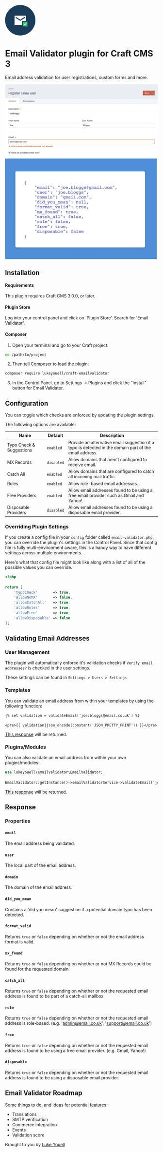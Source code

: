 <img src="src/icon.svg" alt="icon" width="100" height="100">

# Email Validator plugin for Craft CMS 3

Email address validation for user registrations, custom forms and more.

<img src="resources/screenshots/cp.png" alt="cp">

<img src="resources/screenshots/frontend.png" alt="frontend" width="500">

## Installation

#### Requirements

This plugin requires Craft CMS 3.0.0, or later.

#### Plugin Store

Log into your control panel and click on 'Plugin Store'. Search for 'Email Validator'.

#### Composer

1. Open your terminal and go to your Craft project:

```bash
cd /path/to/project
```

2. Then tell Composer to load the plugin:

```bash
composer require lukeyouell/craft-emailvalidator
```

3. In the Control Panel, go to Settings → Plugins and click the “Install” button for Email Validator.

## Configuration

You can toggle which checks are enforced by updating the plugin settings.

The following options are available:

| Name | Default | Description |
| ---- | ------- | ----------- |
| Typo Check & Suggestions | `enabled` | Provide an alternative email suggestion if a typo is detected in the domain part of the email address. |
| MX Records | `disabled` | Allow domains that aren't configured to receive email. |
| Catch All | `enabled` | Allow domains that are configured to catch all incoming mail traffic. |
| Roles | `enabled` | Allow role-based email addresses. |
| Free Providers | `enabled` | Allow email addresses found to be using a free email provider such as Gmail and Yahoo!. |
| Disposable Providers | `disabled` | Allow email addresses found to be using a disposable email provider. |

### Overriding Plugin Settings

If you create a config file in your `config` folder called `email-validator.php`, you can override the plugin's settings in the Control Panel. Since that config file is fully multi-environment aware, this is a handy way to have different settings across multiple environments.

Here's what that config file might look like along with a list of all of the possible values you can override.

```php
<?php

return [
    'typoCheck'       => true,
    'allowNoMX'       => false,
    'allowCatchAll'   => true,
    'allowRoles'      => true,
    'allowFree'       => true,
    'allowDisposable' => false
];
```

## Validating Email Addresses

### User Management

The plugin will automatically enforce it's validation checks if `Verify email addresses?` is checked in the user settings.

These settings can be found in `Settings > Users > Settings`

### Templates

You can validate an email address from within your templates by using the following function:

```twig
{% set validation = validateEmail('joe.bloggs@email.co.uk') %}

<pre>{{ validation|json_encode(constant('JSON_PRETTY_PRINT')) }}</pre>
```

[This response](#response) will be returned.

### Plugins/Modules

You can also validate an email address from within your own plugins/modules:

```php
use lukeyouell\emailvalidator\EmailValidator;

EmailValidator::getInstance()->emailValidatorService->validateEmail('joe.bloggs@email.co.uk');
```

[This response](#response) will be returned.

## Response

### Properties

#### `email`

The email address being validated.

#### `user`

The local part of the email address.

#### `domain`

The domain of the email address.

#### `did_you_mean`

Contains a 'did you mean' suggestion if a potential domain typo has been detected.

#### `format_valid`

Returns `true` or `false` depending on whether or not the email address format is valid.

#### `mx_found`

Returns `true` or `false` depending on whether or not MX Records could be found for the requested domain.

#### `catch_all`

Returns `true` or `false` depending on whether or not the requested email address is found to be part of a catch-all mailbox.

#### `role`

Returns `true` or `false` depending on whether or not the requested email address is role-based. (e.g. 'admin@email.co.uk', 'support@email.co.uk')

#### `free`

Returns `true` or `false` depending on whether or not the requested email address is found to be using a free email provider. (e.g. Gmail, Yahoo!)

#### `disposable`

Returns `true` or `false` depending on whether or not the requested email address is found to be using a disposable email provider.

## Email Validator Roadmap

Some things to do, and ideas for potential features:

* Translations
* SMTP verification
* Commerce integration
* Events
* Validation score

Brought to you by [Luke Youell](https://github.com/lukeyouell)
